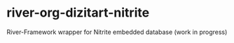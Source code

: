 # river-org-dizitart-nitrite
River-Framework wrapper for Nitrite embedded database (work in progress)
